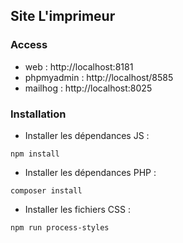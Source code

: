 Site L'imprimeur
----

### Access

- web : http://localhost:8181
- phpmyadmin : http://localhost/8585
- mailhog : http://localhost:8025

### Installation

- Installer les dépendances JS :
```
npm install
```

- Installer les dépendances PHP :
```
composer install
```

- Installer les fichiers CSS :
```
npm run process-styles
```
